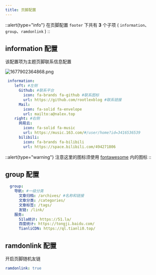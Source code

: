 ```yaml
---
title: 页脚配置
---
```


::alert{type="info"}
在页脚配置 `footer` 下共有 **3** 个子项 ( `information`、`group`、`ramdonlink` )
::

## information 配置
该配置项为主题页脚联系信息配置

![1677902364868.png](https://img01.anzhiy.cn/useruploads/15/2023/03/04/6402c21f10835.png)

```yaml [_config.acrylic.yml]
 information:
    left: #左侧
      Github: #联系平台
        icon: fa-brands fa-github #联系图标
        url: https://github.com/rootlexblog #联系链接
      Mail:
        icon: fa-solid fa-envelope
        url: mailto:a@nalex.top
    right: #右侧
      网易云:
        icon: fa-solid fa-music
        url: https://music.163.com/#/user/home?id=3416536539
      bilibili:
        icon: fa-brands fa-bilibili
        url: https://space.bilibili.com/494271806
 ```

::alert{type="warning"}
注意这里的图标须使用 [fontawesome](https://fontawesome.com/) 内的图标
::

## group 配置
```yaml [_config.acrylic.yml]
  group:
    导航: #一级分类 
      文章归档: /archives/ #名称和链接
      文章分类: /categories/ 
      文章标签: /tags/
      友链: /link/
    服务:
      51la统计: https://51.la/
      百度统计: https://tongji.baidu.com/
      TianliCDN: https://ql.tianli0.top/
 ```       

## ramdonlink 配置
开启页脚随机友链

```yaml [_config.acrylic.yml]
ramdonlink: true
 ```  